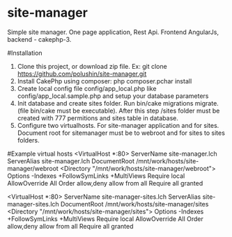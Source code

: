 # site-manager
Simple site manager. One page application, Rest Api. Frontend AngularJs, backend - cakephp-3.

#Installation
1. Clone this project, or download zip file. Ex: git clone https://github.com/polushin/site-manager.git
2. Install CakePhp using composer: php composer.pchar install
3. Create local config file config/app_local.php like config/app_local.sample.php and setup your database parameters
4. Init database and create sites folder. Run bin/cake migrations migrate. (file bin/cake must be executable). After this step /sites folder must be created with 777 permitions and sites table in database.
5. Configure two virtualhosts. For site-manager application and for sites. Document root for sitemanager must be to webroot and for sites to sites folders.

#Example virtual hosts
<VirtualHost *:80>
    ServerName site-manager.lch
    ServerAlias site-manager.lch
    DocumentRoot /mnt/work/hosts/site-manager/webroot
    <Directory "/mnt/work/hosts/site-manager/webroot">
        Options -Indexes +FollowSymLinks +MultiViews
        Require local
        AllowOverride All
        Order allow,deny
        allow from all
        Require all granted
    </Directory>
</VirtualHost>

<VirtualHost *:80>
    ServerName site-manager-sites.lch
    ServerAlias site-manager-sites.lch
    DocumentRoot /mnt/work/hosts/site-manager/sites
    <Directory "/mnt/work/hosts/site-manager/sites">
        Options -Indexes +FollowSymLinks +MultiViews
        Require local
        AllowOverride All
        Order allow,deny
        allow from all
        Require all granted
    </Directory>
</VirtualHost>
